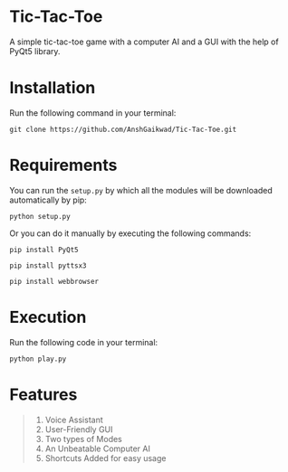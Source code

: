 # Tic-Tac-Toe
A simple tic-tac-toe game with a computer AI and a GUI with the help of PyQt5 library.
# Installation
Run the following command in your terminal:
```
git clone https://github.com/AnshGaikwad/Tic-Tac-Toe.git
```
# Requirements
You can run the `setup.py` by which all the modules will be downloaded automatically by pip:
```
python setup.py
```
Or you can do it manually by executing the following commands:
```
pip install PyQt5
```
```
pip install pyttsx3
```
```
pip install webbrowser
```
# Execution
Run the following code in your terminal:
```
python play.py
```
# Features
> 1. Voice Assistant
> 2. User-Friendly GUI
> 3. Two types of Modes
> 4. An Unbeatable Computer AI
> 5. Shortcuts Added for easy usage
